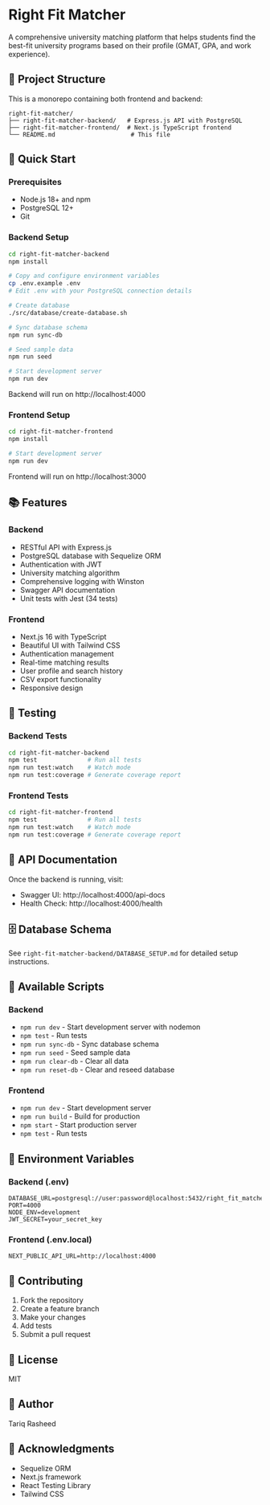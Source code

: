 # Right Fit Matcher

A comprehensive university matching platform that helps students find the best-fit university programs based on their profile (GMAT, GPA, and work experience).

## 📁 Project Structure

This is a monorepo containing both frontend and backend:

```
right-fit-matcher/
├── right-fit-matcher-backend/   # Express.js API with PostgreSQL
├── right-fit-matcher-frontend/  # Next.js TypeScript frontend
└── README.md                     # This file
```

## 🚀 Quick Start

### Prerequisites
- Node.js 18+ and npm
- PostgreSQL 12+
- Git

### Backend Setup

```bash
cd right-fit-matcher-backend
npm install

# Copy and configure environment variables
cp .env.example .env
# Edit .env with your PostgreSQL connection details

# Create database
./src/database/create-database.sh

# Sync database schema
npm run sync-db

# Seed sample data
npm run seed

# Start development server
npm run dev
```

Backend will run on http://localhost:4000

### Frontend Setup

```bash
cd right-fit-matcher-frontend
npm install

# Start development server
npm run dev
```

Frontend will run on http://localhost:3000

## 📚 Features

### Backend
- RESTful API with Express.js
- PostgreSQL database with Sequelize ORM
- Authentication with JWT
- University matching algorithm
- Comprehensive logging with Winston
- Swagger API documentation
- Unit tests with Jest (34 tests)

### Frontend
- Next.js 16 with TypeScript
- Beautiful UI with Tailwind CSS
- Authentication management
- Real-time matching results
- User profile and search history
- CSV export functionality
- Responsive design

## 🧪 Testing

### Backend Tests
```bash
cd right-fit-matcher-backend
npm test              # Run all tests
npm run test:watch    # Watch mode
npm run test:coverage # Generate coverage report
```

### Frontend Tests
```bash
cd right-fit-matcher-frontend
npm test              # Run all tests
npm run test:watch    # Watch mode
npm run test:coverage # Generate coverage report
```

## 📖 API Documentation

Once the backend is running, visit:
- Swagger UI: http://localhost:4000/api-docs
- Health Check: http://localhost:4000/health

## 🗄️ Database Schema

See `right-fit-matcher-backend/DATABASE_SETUP.md` for detailed setup instructions.

## 📝 Available Scripts

### Backend
- `npm run dev` - Start development server with nodemon
- `npm test` - Run tests
- `npm run sync-db` - Sync database schema
- `npm run seed` - Seed sample data
- `npm run clear-db` - Clear all data
- `npm run reset-db` - Clear and reseed database

### Frontend
- `npm run dev` - Start development server
- `npm run build` - Build for production
- `npm start` - Start production server
- `npm test` - Run tests

## 🔑 Environment Variables

### Backend (.env)
```
DATABASE_URL=postgresql://user:password@localhost:5432/right_fit_matcher
PORT=4000
NODE_ENV=development
JWT_SECRET=your_secret_key
```

### Frontend (.env.local)
```
NEXT_PUBLIC_API_URL=http://localhost:4000
```

## 🤝 Contributing

1. Fork the repository
2. Create a feature branch
3. Make your changes
4. Add tests
5. Submit a pull request

## 📄 License

MIT

## 👤 Author

Tariq Rasheed

## 🙏 Acknowledgments

- Sequelize ORM
- Next.js framework
- React Testing Library
- Tailwind CSS

